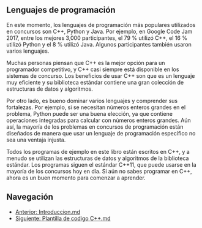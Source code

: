 ## Lenguajes de programación

En este momento, los lenguajes de programación más populares utilizados en concursos son C++, Python y Java. Por ejemplo, en Google Code Jam 2017, entre los mejores 3,000 participantes, el 79 % utilizó C++, el 16 % utilizó Python y el 8 % utilizó Java. Algunos participantes también usaron varios lenguajes.

Muchas personas piensan que C++ es la mejor opción para un programador competitivo, y C++ casi siempre está disponible en los sistemas de concurso. Los beneficios de usar C++ son que es un lenguaje muy eficiente y su biblioteca estándar contiene una gran colección de estructuras de datos y algoritmos.

Por otro lado, es bueno dominar varios lenguajes y comprender sus fortalezas. Por ejemplo, si se necesitan números enteros grandes en el problema, Python puede ser una buena elección, ya que contiene operaciones integradas para calcular con números enteros grandes. Aún así, la mayoría de los problemas en concursos de programación están diseñados de manera que usar un lenguaje de programación específico no sea una ventaja injusta.

Todos los programas de ejemplo en este libro están escritos en C++, y a menudo se utilizan las estructuras de datos y algoritmos de la biblioteca estándar. Los programas siguen el estándar C++11, que puede usarse en la mayoría de los concursos hoy en día. Si aún no sabes programar en C++, ahora es un buen momento para comenzar a aprender.

## Navegación
- [Anterior: Introduccion.md](./Introduccion.md)
- [Siguiente: Plantilla de codigo C++.md](./Plantilla%20de%20codigo%20C%2B%2B.md)
